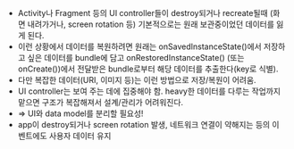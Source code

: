 - Activity나 Fragment 등의 UI controller들이 destroy되거나 recreate될때 (화면 내려가거나, screen rotation 등)
기본적으로는 원래 보관중이었던 데이터를 잃게 된다.
- 이런 상황에서 데이터를 복원하려면 원래는 onSavedInstanceState()에서 저장하고 싶은 데이터를 bundle에 담고
onRestoredInstanceState() (또는 onCreate())에서 전달받은 bundle로부터 해당 데이터를 추출한다(key로 식별).
- 다만 복잡한 데이터(URI, 이미지 등)는 이런 방법으로 저장/복원이 어려움.
- UI controller는 보여 주는 데에 집중해야 함. heavy한 데이터를 다루는 작업까지 맡으면 구조가 복잡해져서 설계/관리가 어려워진다.
- => UI와 data model를 분리할 필요성!
- app이 destroy되거나 screen rotation 발생, 네트워크 연결이 약해지는 등의 이벤트에도 사용자 데이터 유지
